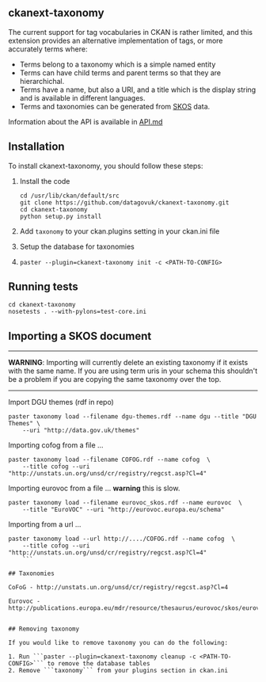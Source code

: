 ## ckanext-taxonomy

The current support for tag vocabularies in CKAN is rather limited, and this extension provides an alternative implementation of tags, or more accurately terms where:

* Terms belong to a taxonomy which is a simple named entity
* Terms can have child terms and parent terms so that they are hierarchichal.
* Terms have a name, but also a URI, and a title which is the display string and is available in different languages.
* Terms and taxonomies can be generated from [SKOS](http://www.w3.org/2004/02/skos/specs) data.

Information about the API is available in [API.md](API.md)

## Installation

To install ckanext-taxonomy, you should follow these steps:

1. Install the code

    ```
    cd /usr/lib/ckan/default/src
    git clone https://github.com/datagovuk/ckanext-taxonomy.git
    cd ckanext-taxonomy
    python setup.py install
    ```

2. Add ```taxonomy``` to your ckan.plugins setting in your ckan.ini file
3. Setup the database for taxonomies
4.
    ```
    paster --plugin=ckanext-taxonomy init -c <PATH-TO-CONFIG>
    ```


## Running tests

```
cd ckanext-taxonomy
nosetests . --with-pylons=test-core.ini
```

## Importing a SKOS document

----

**WARNING**: Importing will currently delete an existing taxonomy if it exists with the same name.  If you are using term uris in your schema this shouldn't be a problem if you are copying the same taxonomy over the top.

----

Import DGU themes (rdf in repo)

```
paster taxonomy load --filename dgu-themes.rdf --name dgu --title "DGU Themes" \
    --uri "http://data.gov.uk/themes"
```

Importing cofog from a file ...

```
paster taxonomy load --filename COFOG.rdf --name cofog  \
    --title cofog --uri "http://unstats.un.org/unsd/cr/registry/regcst.asp?Cl=4"
```

Importing eurovoc from a file ... **warning** this is slow.

```
paster taxonomy load --filename eurovoc_skos.rdf --name eurovoc  \
    --title "EuroVOC" --uri "http://eurovoc.europa.eu/schema"
```


Importing from a url ...

```
paster taxonomy load --url http://..../COFOG.rdf --name cofog  \
    --title cofog --uri "http://unstats.un.org/unsd/cr/registry/regcst.asp?Cl=4"
    ```

## Taxonomies

CoFoG - http://unstats.un.org/unsd/cr/registry/regcst.asp?Cl=4

Eurovoc - http://publications.europa.eu/mdr/resource/thesaurus/eurovoc/skos/eurovoc_skos.zip


## Removing taxonomy

If you would like to remove taxonomy you can do the following:

1. Run ```paster --plugin=ckanext-taxonomy cleanup -c <PATH-TO-CONFIG>``` to remove the database tables
2. Remove ```taxonomy``` from your plugins section in ckan.ini